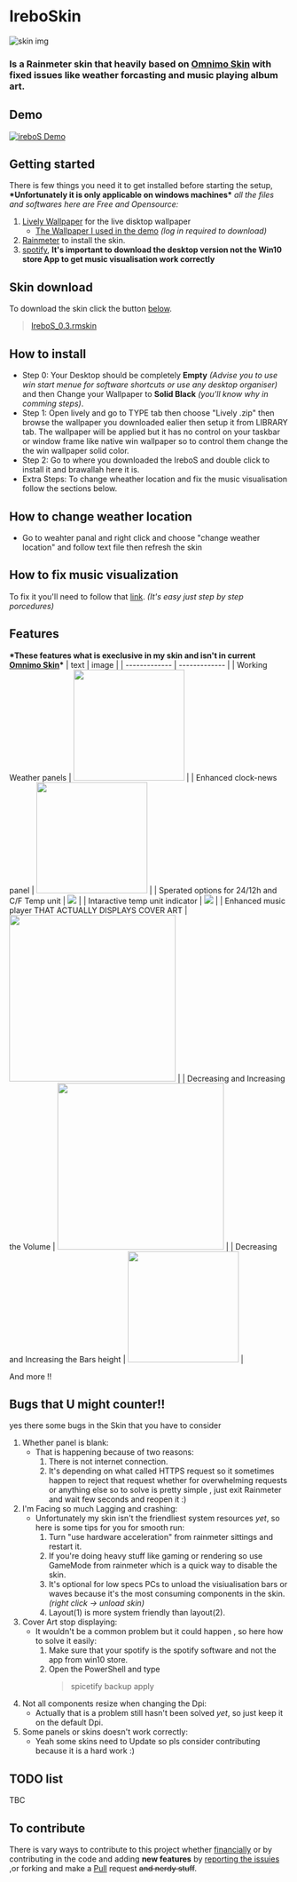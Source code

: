# IreboSkin
![skin img](https://pbs.twimg.com/media/EZ2xxo0XsAYHulZ?format=jpg&name=medium)

### Is a Rainmeter skin that heavily based on [Omnimo Skin](https://github.com/fediaFedia/Omnimo) with fixed issues like weather forcasting and music playing album art.

## Demo
[![ireboS Demo](https://user-images.githubusercontent.com/40543028/89670989-d1154380-d8ea-11ea-9c54-d1ffaa538755.gif)](https://twitter.com/Abdo_20025/status/1269373218072276994?s=20)

## Getting started
There is few things you need it to get installed before starting the setup, **\*Unfortunately it is only applicable on windows machines\*** 
_all the files and softwares here are Free and Opensource:_
1. [Lively Wallpaper](https://rocksdanister.github.io/lively/) for the live disktop wallpaper
   - [The Wallpaper I used in the demo](https://www.deviantart.com/rocksdanister/art/Landscape-833227357) _(log in required to download)_
2. [Rainmeter](https://www.rainmeter.net) to install the skin.
3. [spotify](https://www.spotify.com/download/windows/), **It's important to download the desktop version not the Win10 store App to get music visualisation work correctly**

## Skin download
To download the skin click the button [below](https://drive.google.com/uc?id=1efCUoLc8h6LIShVS8Vja6YbFlNJjwLan).
>[IreboS_0.3.rmskin](https://drive.google.com/uc?id=1JndJSj15UlEH7corqQ_t62LMYneJ0ogn)

## How to install

* Step 0: Your Desktop should be completely **Empty** *(Advise you to use win start menue for software shortcuts or use any desktop organiser)* and then Change your Wallpaper to **Solid Black** *(you'll know why in comming steps)*.
* Step 1: Open lively and go to TYPE tab then choose "Lively .zip" then browse the wallpaper you downloaded ealier then setup it from LIBRARY tab. The wallpaper will be applied  but it has no control on your taskbar or window frame like native win wallpaper so to control them change the the win wallpaper solid color.  
* Step 2: Go to where you downloaded the IreboS and double click to install it and brawallah here it is.
* Extra Steps: To change wheather location and fix the music visualisation follow the sections below.
## How to change weather location
* Go to weahter panal and right click and choose "change weather location" and follow text file then refresh the skin

## How to fix music visualization
To fix it you'll need to follow that [link](https://github.com/marcopixel/Monstercat-Visualizer/wiki/WebNowPlaying-Spotify). *(It's easy just step by step porcedures)*

## Features
**\*These features what is execlusive in my skin and isn't in current [Omnimo Skin](https://github.com/fediaFedia/Omnimo)\***
| text  | image |
| ------------- | ------------- |
| Working Weather panels  | <img src="https://i.imgur.com/2GvRRUU.png" width="200"> |
| Enhanced clock-news panel  | <img src="https://i.imgur.com/h4tojjQ.gif" width="200">  |
| Sperated options for 24/12h and C/F Temp unit | <img src="https://i.imgur.com/Ejkb4iU.png"> |
| Intaractive temp unit indicator | <img src="https://i.imgur.com/neHRTts.gif"> |
| Enhanced music player THAT ACTUALLY DISPLAYS COVER ART | <img src="https://i.imgur.com/8HSthxl.png" height="300"> |
| Decreasing and Increasing the Volume | <img src="https://i.imgur.com/i7nmL1A.gif" height="300">  |
| Decreasing and Increasing the Bars height | <img src="https://i.imgur.com/ecwJc1r.gif" width="200"> |

And more !!

## Bugs that U might counter!!
yes there some bugs in the Skin that you have to consider

1. Whether panel is blank:
   * That is happening because of two reasons:
     1. There is not internet connection.
     2. It's depending on what called HTTPS request so it sometimes happen to reject that request whether for overwhelming requests or anything else so to solve is pretty simple , just exit Rainmeter and wait few seconds and reopen it :)
2. I'm Facing so much Lagging and crashing:
   * Unfortunately my skin isn't the friendliest system resources *yet*, so here is some tips for you for smooth run:
      1. Turn "use hardware acceleration" from rainmeter sittings and restart it.
      2. If you're doing heavy stuff like gaming or rendering so use GameMode from rainmeter which is a quick way to disable the skin.
      3. It's optional for low specs PCs to unload the visiualisation bars or waves because it's the most consuming components in the skin. *(right click -> unload skin)*
      4. Layout(1) is more system friendly than layout(2).
3. Cover Art stop displaying:
   * It wouldn't be a common problem but it could happen , so here how to solve it easily:
      1. Make sure that your spotify is the spotify software and not the app from win10 store.
      2. Open the PowerShell and type 
         >spicetify backup apply
4. Not all components resize when changing the Dpi:
   * Actually that is a problem still hasn't been solved *yet*, so just keep it on the default Dpi.
4. Some panels or skins doesn't work correctly:
   * Yeah some skins need to Update so pls consider contributing because it is a hard work :)
    
## TODO list
TBC

## To contribute 
There is vary ways to contribute to this project whether [financially](https://paypal.me/abdo20050?locale.x=en_US) or by contributing in the code and adding **new features** by [reporting the issuies](https://github.com/abdo20050/IreboSkin/issues) ,or forking and make a [Pull](https://github.com/abdo20050/IreboSkin/pulls) request ~~and nerdy stuff~~.

